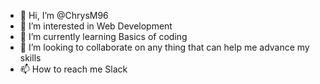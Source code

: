 - 👋 Hi, I’m @ChrysM96 
- 👀 I’m interested in Web Development
- 🌱 I’m currently learning Basics of coding
- 💞️ I’m looking to collaborate on any thing that can help me advance my skills
- 📫 How to reach me Slack

<!---
ChrysM96/ChrysM96 is a ✨ special ✨ repository because its `README.md` (this file) appears on your GitHub profile.
You can click the Preview link to take a look at your changes.
--->
